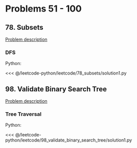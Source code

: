 # Problems 51 - 100

## 78. Subsets

[Problem description](https://leetcode.com/problems/subsets/)

### DFS

Python:

<<< @/leetcode-python/leetcode/78_subsets/solution1.py

## 98. Validate Binary Search Tree

[Problem description](https://leetcode.com/problems/validate-binary-search-tree/)

### Tree Traversal

Python:

<<< @/leetcode-python/leetcode/98_validate_binary_search_tree/solution1.py
